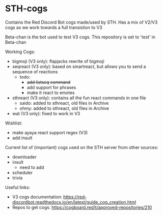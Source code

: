 # STH-cogs
Contains the Red Discord Bot cogs made/used by STH. 
Has a mix of V2/V3 cogs as we work towards a full transistion to V3 

Beta-chan is the bot used to test V3 cogs. This repository is set to 'test' in Beta-chan

Working Cogs:
- bigmoji (V3 only): flapjacks rewrite of bigmoji
- seqreact (V3 only): based on smartreact, but allows you to send a sequence of reactions
  - todo: 
    - ~~add listseq command~~
    - add support for phrases
    - make it react to emotes
- sthreact (V3 only): contains all the fun react commands in one file
  - saido: added to sthreact, old files in Archive
  - ohmy: added to sthreact, old files in Archive
- wat (V3 only): fixed to work in V3

Wishlist: 
- make ayaya react support regex (V3)
- add insult

Current list of (important) cogs used on the STH server from other sources: 
- downloader
- insult
  - need to add
- scheduler
- trivia

Useful links:
- V3 cogs documentation: https://red-discordbot.readthedocs.io/en/latest/guide_cog_creation.html
- Repos to get cogs: https://cogboard.red/t/approved-repositories/210
